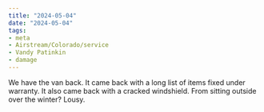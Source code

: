 ```yaml
---
title: "2024-05-04"
date: "2024-05-04"
tags:
- meta
- Airstream/Colorado/service
- Vandy Patinkin
- damage
---
```

We have the van back. It came back with a long list of items fixed under warranty. It also came back with a cracked windshield. From sitting outside over the winter? Lousy.